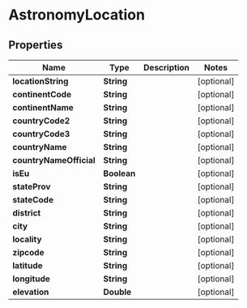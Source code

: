 

# AstronomyLocation


## Properties

| Name | Type | Description | Notes |
|------------ | ------------- | ------------- | -------------|
|**locationString** | **String** |  |  [optional] |
|**continentCode** | **String** |  |  [optional] |
|**continentName** | **String** |  |  [optional] |
|**countryCode2** | **String** |  |  [optional] |
|**countryCode3** | **String** |  |  [optional] |
|**countryName** | **String** |  |  [optional] |
|**countryNameOfficial** | **String** |  |  [optional] |
|**isEu** | **Boolean** |  |  [optional] |
|**stateProv** | **String** |  |  [optional] |
|**stateCode** | **String** |  |  [optional] |
|**district** | **String** |  |  [optional] |
|**city** | **String** |  |  [optional] |
|**locality** | **String** |  |  [optional] |
|**zipcode** | **String** |  |  [optional] |
|**latitude** | **String** |  |  [optional] |
|**longitude** | **String** |  |  [optional] |
|**elevation** | **Double** |  |  [optional] |



